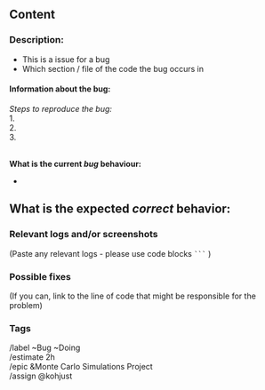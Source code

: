 ## __Content__
### Description: 
<!-- Please bullet point below what the bug involves -->
- This is a issue for a bug
- Which section / file of the code the bug occurs in 

#### __Information about the bug:__
_Steps to reproduce the bug:_  
1.  
2.  
3.   
<br>

__What is the current *bug* behaviour:__ 
<!-- The first line is an example of how this section should be filled in. Please remove the example  -->
- 


__What is the expected *correct* behavior:__  
- 



### Relevant logs and/or screenshots

(Paste any relevant logs - please use code blocks ```` ``` ```` )
<br>

### Possible fixes

(If you can, link to the line of code that might be responsible for the problem)
<br>

### __Tags__
<!-- Please fill in this section accordingly. Make sure that you copy and paste this section into the comments section below in the issue template -->

/label ~Bug ~Doing <br>
/estimate 2h <br>
/epic &Monte Carlo Simulations Project<br>
/assign @kohjust <br>
